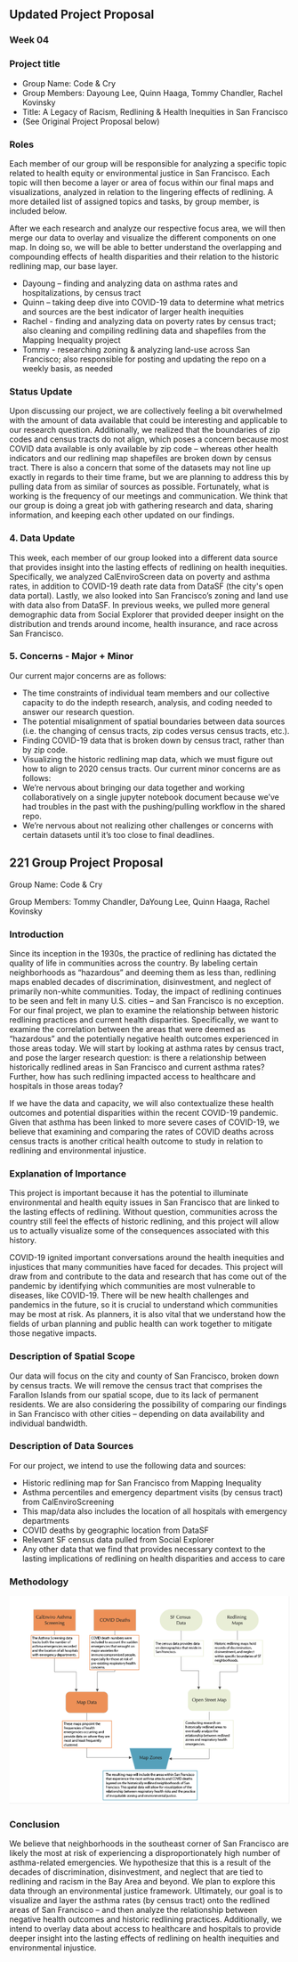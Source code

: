 ## Updated Project Proposal 

### Week 04
### Project title 
* Group Name: Code & Cry
* Group Members: Dayoung Lee, Quinn Haaga, Tommy Chandler, Rachel Kovinsky 
* Title: A Legacy of Racism, Redlining & Health Inequities in San Francisco  
* (See Original Project Proposal below)


### Roles

Each member of our group will be responsible for analyzing a specific topic related to health equity or environmental justice in San Francisco. Each topic will then become a layer or area of focus within our final maps and visualizations, analyzed in relation to the lingering effects of redlining. A more detailed list of  assigned topics and tasks, by group member, is included below. 

After we each research and analyze our respective focus area, we will then merge our data to overlay and visualize the different components on one map. In doing so, we will be able to better understand the overlapping and compounding effects of health disparities and their relation to the historic redlining map, our base layer. 

* Dayoung –  finding and analyzing data on asthma rates and hospitalizations, by census tract 
* Quinn – taking deep dive into COVID-19 data to determine what metrics and sources are the best indicator of larger health inequities
* Rachel - finding and analyzing data on poverty rates by census tract; also cleaning and compiling redlining data and shapefiles from the Mapping Inequality project 
* Tommy - researching zoning & analyzing land-use across San Francisco; also responsible for posting and updating the repo on a weekly basis, as needed

### Status Update
Upon discussing our project, we are collectively feeling a bit overwhelmed with the amount of data available that could be interesting and applicable to our research question. Additionally, we realized that the boundaries of zip codes and census tracts do not align, which poses a concern because most COVID data available is only available by zip code – whereas other health indicators and our redlining map shapefiles are broken down by census tract. There is also a concern that some of the datasets may not line up exactly in regards to their time frame, but we are planning to address this by pulling data from as similar of sources as possible. Fortunately, what is working is the frequency of our meetings and communication. We think that our group is doing a great job with gathering research and data, sharing information, and keeping each other updated on our findings. 

### 4. Data Update
This week, each member of our group looked into a different data source that provides insight into the lasting effects of redlining on health inequities. Specifically, we analyzed CalEnviroScreen data on poverty and asthma rates, in addition to COVID-19 death rate data from DataSF (the city's open data portal). Lastly, we also looked into San Francisco’s zoning and land use with data also from DataSF. In previous weeks, we pulled more general demographic data from Social Explorer that provided deeper insight on the distribution and trends around income, health insurance, and race across San Francisco. 

### 5. Concerns - Major + Minor
Our current major concerns are as follows:
* The time constraints of individual team members and our collective capacity to do the indepth research, analysis, and coding needed to answer our research question. 
* The potential misalignment of spatial boundaries between data sources (i.e. the changing of census tracts, zip codes versus census tracts, etc.). 
* Finding COVID-19 data that is broken down by census tract, rather than by zip code.
* Visualizing the historic redlining map data, which we must figure out how to align to 2020 census tracts. 
Our current minor concerns are as follows:  
* We’re nervous about bringing our data together and working collaboratively on a single jupyter notebook document because we’ve had troubles in the past with the pushing/pulling workflow in the shared repo.
* We’re nervous about not realizing other challenges or concerns with certain datasets until it’s too close to final deadlines. 


## 221 Group Project Proposal
Group Name: Code & Cry

Group Members: Tommy Chandler, DaYoung Lee, Quinn Haaga, Rachel Kovinsky

### Introduction
Since its inception in the 1930s, the practice of redlining has dictated the quality of life in communities across the country. By labeling certain neighborhoods as “hazardous” and deeming them as less than, redlining maps enabled decades of discrimination, disinvestment, and neglect of primarily non-white communities. Today, the impact of redlining continues to be seen and felt in many U.S. cities – and San Francisco is no exception. 
For our final project, we plan to examine the relationship between historic redlining practices and current health disparities. Specifically, we want to examine the correlation between the areas that were deemed as “hazardous” and the potentially negative health outcomes experienced in those areas today. We will start by looking at asthma rates by census tract, and pose the larger research question: is there a relationship between historically redlined areas in San Francisco and current asthma rates? Further, how has such redlining impacted access to healthcare and hospitals in those areas today? 

If we have the data and capacity, we will also contextualize these health outcomes and potential disparities within the recent COVID-19 pandemic. Given that asthma has been linked to more severe cases of COVID-19, we believe that examining and comparing the rates of COVID deaths across census tracts is another critical health outcome to study in relation to redlining and environmental injustice.   

### Explanation of Importance
This project is important because it has the potential to illuminate environmental and health equity issues in San Francisco that are linked to the lasting effects of redlining. Without question, communities across the country still feel the effects of historic redlining, and this project will allow us to actually visualize some of the consequences associated with this history.

COVID-19 ignited important conversations around the health inequities and injustices that many communities have faced for decades. This project will draw from and contribute to the data and research that has come out of the pandemic by identifying which communities are most vulnerable to diseases, like COVID-19. There will be new health challenges and pandemics in the future, so it is crucial to understand which communities may be most at risk. As planners, it is also vital that we understand how the fields of urban planning and public health can work together to mitigate those negative impacts.  

### Description of Spatial Scope
Our data will focus on the city and county of San Francisco, broken down by census tracts. We will remove the census tract that comprises the Farallon Islands from our spatial scope, due to its lack of permanent residents. We are also considering the possibility of comparing our findings in San Francisco with other cities – depending on data availability and individual bandwidth.

### Description of Data Sources
For our project, we intend to use the following data and sources: 
* Historic redlining map for San Francisco from Mapping Inequality 
* Asthma percentiles and emergency department visits (by census tract) from CalEnviroScreening
* This map/data also includes the location of all hospitals with emergency departments
* COVID deaths by geographic location from DataSF
* Relevant SF census data pulled from Social Explorer 
* Any other data that we find that provides necessary context to the lasting implications of redlining on health disparities and access to care

### Methodology
![Flowchart](https://github.com/tommychandler5/221project/blob/0abcd59f9ce0716ebcb9975c822fd95333f7ef9f/Group%20Assignments/221%20Project%20Proposal%20Methodology%20Flow%20Chart.png)

### Conclusion 
We believe that neighborhoods in the southeast corner of San Francisco are likely the most at risk of experiencing a disproportionately high number of asthma-related emergencies. We hypothesize that this is a result of the decades of discrimination, disinvestment, and neglect that are tied to redlining and racism in the Bay Area and beyond. We plan to explore this data through an environmental justice framework. 
Ultimately, our goal is to visualize and layer the asthma rates (by census tract) onto the redlined areas of San Francisco – and then analyze the relationship between negative health outcomes and historic redlining practices. Additionally, we intend to overlay data about access to healthcare and hospitals to provide deeper insight into the lasting effects of redlining on health inequities and environmental injustice. 
